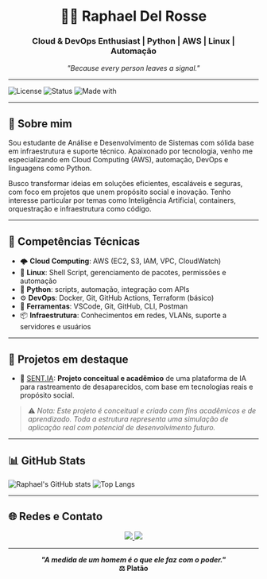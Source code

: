
<h1 align="center">👨‍💻 Raphael Del Rosse</h1>
<h3 align="center">Cloud & DevOps Enthusiast | Python | AWS | Linux | Automação</h3>

<p align="center"><em>"Because every person leaves a signal."</em></p>

---

![License](https://img.shields.io/badge/license-MIT-blue.svg)
![Status](https://img.shields.io/badge/status-In%20Development-yellow)
![Made with](https://img.shields.io/badge/made%20with-%E2%9D%A4%20by%20Raphael%20Del%20Rosse-blueviolet)

---

## 👋 Sobre mim

Sou estudante de Análise e Desenvolvimento de Sistemas com sólida base em infraestrutura e suporte técnico. Apaixonado por tecnologia, venho me especializando em Cloud Computing (AWS), automação, DevOps e linguagens como Python.

Busco transformar ideias em soluções eficientes, escaláveis e seguras, com foco em projetos que unem propósito social e inovação. Tenho interesse particular por temas como Inteligência Artificial, containers, orquestração e infraestrutura como código.

---

## 🧠 Competências Técnicas

- 🌩️ **Cloud Computing**: AWS (EC2, S3, IAM, VPC, CloudWatch)
- 🐧 **Linux**: Shell Script, gerenciamento de pacotes, permissões e automação
- 🐍 **Python**: scripts, automação, integração com APIs
- ⚙️ **DevOps**: Docker, Git, GitHub Actions, Terraform (básico)
- 🧰 **Ferramentas**: VSCode, Git, GitHub, CLI, Postman
- 📦 **Infraestrutura**: Conhecimentos em redes, VLANs, suporte a servidores e usuários

---

## 🚀 Projetos em destaque

- 🔭 [SENT.IA](https://github.com/rapharossepro/sentia-intelligent-alert-system): **Projeto conceitual e acadêmico** de uma plataforma de IA para rastreamento de desaparecidos, com base em tecnologias reais e propósito social.

> ⚠️ *Nota: Este projeto é conceitual e criado com fins acadêmicos e de aprendizado. Toda a estrutura representa uma simulação de aplicação real com potencial de desenvolvimento futuro.*

---

## 📊 GitHub Stats

![Raphael's GitHub stats](https://github-readme-stats.vercel.app/api?username=rapharossepro&show_icons=true&theme=radical)
![Top Langs](https://github-readme-stats.vercel.app/api/top-langs/?username=rapharossepro&layout=compact&theme=radical)

---

## 🌐 Redes e Contato

<p align="center">
  <a href="https://www.linkedin.com/in/raphaeldelrosse/">
    <img src="https://img.shields.io/badge/LinkedIn-blue?style=for-the-badge&logo=linkedin" />
  </a>
  <a href="https://www.instagram.com/rapharosse/">
    <img src="https://img.shields.io/badge/Instagram-E4405F?style=for-the-badge&logo=instagram&logoColor=white" />
  </a>
</p>

---

<p align="center"><strong><em>"A medida de um homem é o que ele faz com o poder."</em><br>⚖️ Platão</strong></p>

